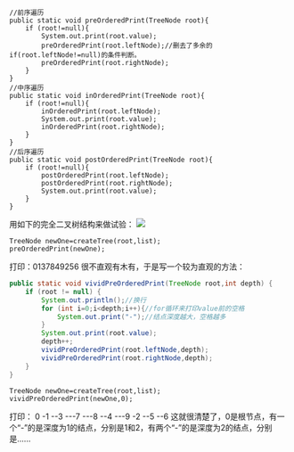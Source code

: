 ```
//前序遍历
public static void preOrderedPrint(TreeNode root){
    if (root!=null){
        System.out.print(root.value);
        preOrderedPrint(root.leftNode);//删去了多余的if(root.leftNode!=null)的条件判断。
        preOrderedPrint(root.rightNode);
    }
}
//中序遍历
public static void inOrderedPrint(TreeNode root){
    if (root!=null){
        inOrderedPrint(root.leftNode);
        System.out.print(root.value);
        inOrderedPrint(root.rightNode);
    }
}
//后序遍历
public static void postOrderedPrint(TreeNode root){
    if (root!=null){
        postOrderedPrint(root.leftNode);
        postOrderedPrint(root.rightNode);
        System.out.print(root.value);
    }
}
```

用如下的完全二叉树结构来做试验：
![](https://upload-images.jianshu.io/upload_images/7177220-8fbb5962aa2f6679.png?imageMogr2/auto-orient/strip%7CimageView2/2/w/1240)
```
TreeNode newOne=createTree(root,list);
preOrderedPrint(newOne);
```
打印：0137849256
很不直观有木有，于是写一个较为直观的方法：
``` java
public static void vividPreOrderedPrint(TreeNode root,int depth) {
    if (root != null) {
        System.out.println();//换行
        for (int i=0;i<depth;i++){//for循环来打印value前的空格
            System.out.print("-");//结点深度越大，空格越多
        }
        System.out.print(root.value);
        depth++;
        vividPreOrderedPrint(root.leftNode,depth);
        vividPreOrderedPrint(root.rightNode,depth);
    }
}
```
```
TreeNode newOne=createTree(root,list); 
vividPreOrderedPrint(newOne,0);
```
打印：
0
-1
--3
---7
---8
--4
---9
-2
--5
--6
这就很清楚了，0是根节点，有一个“-”的是深度为1的结点，分别是1和2，有两个“-”的是深度为2的结点，分别是......
